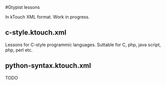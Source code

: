 #Gtypist lessons

In kTouch XML format.
Work in progress.

## c-style.ktouch.xml

Lessons for C-style programmic languages.
Suttable for C, php, java script, php, perl etc.

## python-syntax.ktouch.xml

TODO
